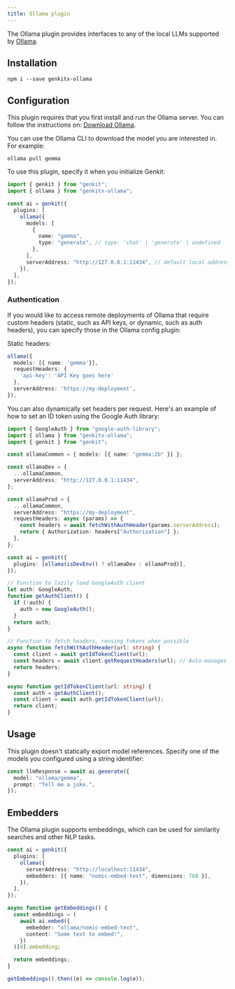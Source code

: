 ```yaml
---
title: Ollama plugin
---
```


The Ollama plugin provides interfaces to any of the local LLMs supported by
[Ollama](https://ollama.com/).

## Installation

```posix-terminal
npm i --save genkitx-ollama
```

## Configuration

This plugin requires that you first install and run the Ollama server. You can
follow the instructions on: [Download Ollama](https://ollama.com/download).

You can use the Ollama CLI to download the model you are interested in. For
example:

```posix-terminal
ollama pull gemma
```

To use this plugin, specify it when you initialize Genkit:

```ts
import { genkit } from "genkit";
import { ollama } from "genkitx-ollama";

const ai = genkit({
  plugins: [
    ollama({
      models: [
        {
          name: "gemma",
          type: "generate", // type: 'chat' | 'generate' | undefined
        },
      ],
      serverAddress: "http://127.0.0.1:11434", // default local address
    }),
  ],
});
```

### Authentication

If you would like to access remote deployments of Ollama that require custom
headers (static, such as API keys, or dynamic, such as auth headers), you can
specify those in the Ollama config plugin:

Static headers:

```ts
ollama({
  models: [{ name: 'gemma'}],
  requestHeaders: {
    'api-key': 'API Key goes here'
  },
  serverAddress: 'https://my-deployment',
}),
```

You can also dynamically set headers per request. Here's an example of how to
set an ID token using the Google Auth library:

```ts
import { GoogleAuth } from "google-auth-library";
import { ollama } from "genkitx-ollama";
import { genkit } from "genkit";

const ollamaCommon = { models: [{ name: "gemma:2b" }] };

const ollamaDev = {
  ...ollamaCommon,
  serverAddress: "http://127.0.0.1:11434",
};

const ollamaProd = {
  ...ollamaCommon,
  serverAddress: "https://my-deployment",
  requestHeaders: async (params) => {
    const headers = await fetchWithAuthHeader(params.serverAddress);
    return { Authorization: headers["Authorization"] };
  },
};

const ai = genkit({
  plugins: [ollama(isDevEnv() ? ollamaDev : ollamaProd)],
});

// Function to lazily load GoogleAuth client
let auth: GoogleAuth;
function getAuthClient() {
  if (!auth) {
    auth = new GoogleAuth();
  }
  return auth;
}

// Function to fetch headers, reusing tokens when possible
async function fetchWithAuthHeader(url: string) {
  const client = await getIdTokenClient(url);
  const headers = await client.getRequestHeaders(url); // Auto-manages token refresh
  return headers;
}

async function getIdTokenClient(url: string) {
  const auth = getAuthClient();
  const client = await auth.getIdTokenClient(url);
  return client;
}
```

## Usage

This plugin doesn't statically export model references. Specify one of the
models you configured using a string identifier:

```ts
const llmResponse = await ai.generate({
  model: "ollama/gemma",
  prompt: "Tell me a joke.",
});
```

## Embedders

The Ollama plugin supports embeddings, which can be used for similarity searches
and other NLP tasks.

```ts
const ai = genkit({
  plugins: [
    ollama({
      serverAddress: "http://localhost:11434",
      embedders: [{ name: "nomic-embed-text", dimensions: 768 }],
    }),
  ],
});

async function getEmbeddings() {
  const embeddings = (
    await ai.embed({
      embedder: "ollama/nomic-embed-text",
      content: "Some text to embed!",
    })
  )[0].embedding;

  return embeddings;
}

getEmbeddings().then((e) => console.log(e));
```
